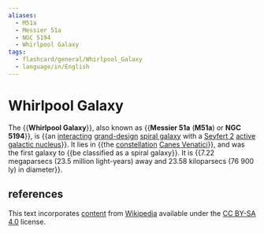 ```yaml
---
aliases:
  - M51a
  - Messier 51a
  - NGC 5194
  - Whirlpool Galaxy
tags:
  - flashcard/general/Whirlpool_Galaxy
  - language/in/English
---
```


# Whirlpool Galaxy

The {{__Whirlpool Galaxy__}}, also known as {{__Messier 51a__ (__M51a__) or __NGC 5194__}}, is {{an [interacting](interacting%20galaxy.md) [grand-design](grand%20design%20spiral%20galaxy.md) [spiral galaxy](spiral%20galaxy.md) with a [Seyfert 2](seyfert%20galaxy.md) [active galactic nucleus](active%20galactic%20nucleus.md)}}. It lies in {{the [constellation](constellation.md) [Canes Venatici](Canes%20Venatici.md)}}, and was the first galaxy to {{be classified as a spiral galaxy}}. It is {{7.22 megaparsecs (23.5 million light-years) away and 23.58 kiloparsecs (76&nbsp;900 ly) in diameter}}. <!--SR:!2024-08-22,14,290!2024-08-12,4,190!2024-08-15,9,250!2024-08-10,4,230!2024-08-18,10,270!2024-08-12,4,210-->

## references

This text incorporates [content](https://en.wikipedia.org/wiki/Whirlpool_Galaxy) from [Wikipedia](Wikipedia.md) available under the [CC BY-SA 4.0](https://creativecommons.org/licenses/by-sa/4.0/) license.
